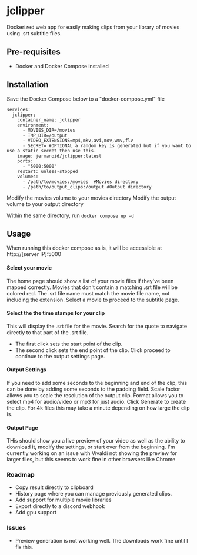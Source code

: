 # jclipper
Dockerized web app for easily making clips from your library of movies using .srt subtitle files. 

## Pre-requisites
- Docker and Docker Compose installed

## Installation
Save the Docker Compose below to a "docker-compose.yml" file
```
services:
  jclipper:
    container_name: jclipper
    environment:
      - MOVIES_DIR=/movies
      - TMP_DIR=/output
      - VIDEO_EXTENSIONS=mp4,mkv,avi,mov,wmv,flv
      - SECRET= #OPTIONAL a random key is generated but if you want to use a static secret then use this.
    image: jermanoid/jclipper:latest
    ports:
      - "5000:5000"
    restart: unless-stopped
    volumes:
      - /path/to/movies:/movies  #Movies directory
      - /path/to/output_clips:/output #Output directory
```
Modify the movies volume to your movies directory
Modify the output volume to your output directory

Within the same directory, run ```docker compose up -d```

## Usage
When running this docker compose as is, it will be accessible at http://[server IP]:5000

#### Select your movie
The home page should show a list of your movie files if they've been mapped correctly. 
Movies that don't contain a matching .srt file will be colored red. The .srt file name must match the movie file name, not including the extension.
Select a movie to proceed to the subtitle page.

#### Select the the time stamps for your clip
This will display the .srt file for the movie.
Search for the quote to navigate directly to that part of the .srt file. 
- The first click sets the start point of the clip.
- The second click sets the end point of the clip.
Click proceed to continue to the output settings page.

#### Output Settings
If you need to add some seconds to the beginning and end of the clip, this can be done by adding some seconds to the padding field. 
Scale factor allows you to scale the resolution of the output clip.
Format allows you to select mp4 for audio/video or mp3 for just audio.
Click Generate to create the clip. For 4k files this may take a minute depending on how large the clip is. 

#### Output Page
THis should show you a live preview of your video as well as the ability to download it, modify the settings, or start over from the beginning. I'm currently working on an issue with Vivaldi not showing the preview for larger files, but this seems to work fine in other browsers like Chrome

### Roadmap
- Copy result directly to clipboard
- History page where you can manage previously generated clips.
- Add support for multiple movie libraries
- Export directly to a discord webhook
- Add gpu support

### Issues
- Preview generation is not working well. The downloads work fine until I fix this.




